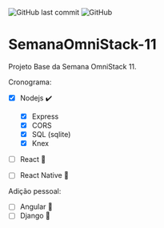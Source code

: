 ![GitHub last commit](https://img.shields.io/github/last-commit/jarn40/SemanaOmniStack-11?style=for-the-badge)
![GitHub](https://img.shields.io/github/license/jarn40/SemanaOmniStack-11?style=for-the-badge)
# SemanaOmniStack-11
Projeto Base da Semana OmniStack 11.

Cronograma:

  - [x] Nodejs :heavy_check_mark:
      - [x] Express
      - [x] CORS
      - [x] SQL (sqlite)
      - [x] Knex
  - [ ] React :hammer:
  - [ ] React Native :hammer:


Adição pessoal:
 
  - [ ] Angular :hammer:
  - [ ] Django :hammer:
